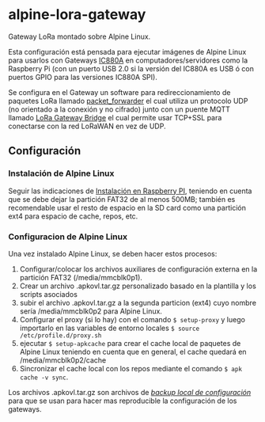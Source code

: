 # alpine-lora-gateway
Gateway LoRa montado sobre Alpine Linux.

Esta configuración está pensada para ejecutar imágenes de Alpine Linux para usarlos con Gateways [IC880A](https://wireless-solutions.de/products/long-range-radio/ic880a.html) en computadores/servidores como la Raspberry Pi (con un puerto USB 2.0 si la versión del IC880A es USB ó con puertos GPIO para las versiones IC880A SPI).

Se configura en el Gateway un software para redireccionamiento de paquetes LoRa llamado [packet_forwarder](https://github.com/pylatesUD/packet_forwarder) el cual utiliza un protocolo UDP (no orientado a la conexión y no cifrado) junto con un puente MQTT llamado [LoRa Gateway Bridge](https://docs.loraserver.io/lora-gateway-bridge) el cual permite usar TCP+SSL para conectarse con la red LoRaWAN en vez de UDP.


## Configuración

### Instalación de Alpine Linux
Seguir las indicaciones de [Instalación en Raspberry PI](https://wiki.alpinelinux.org/wiki/Raspberry_Pi), teniendo en cuenta que se debe dejar la partición FAT32 de al menos 500MB; también es recomendable usar el resto de espacio en la SD card como una partición ext4 para espacio de cache, repos, etc.

### Configuracion de Alpine Linux
Una vez instalado Alpine Linux, se deben hacer estos procesos:
1. Configurar/colocar los archivos auxiliares de configuración externa en la partición FAT32 (/media/mmcblk0p1).
2. Crear un archivo <nombre>.apkovl.tar.gz personalizado basado en la plantilla y los scripts asociados
3. subir el archivo <nombre>.apkovl.tar.gz a la segunda particion (ext4)  cuyo nombre sería /media/mmcblk0p2 para Alpine Linux.
4. Configurar el proxy (si lo hay) con el comando `$ setup-proxy` y luego importarlo en las variables de entorno locales `$ source /etc/profile.d/proxy.sh`
5. ejecutar `$ setup-apkcache` para crear el cache local de paquetes de Alpine Linux teniendo en cuenta que en general, el cache quedará en /media/mmcblk0p2/cache
6. Sincronizar el cache local con los repos mediante el comando `$ apk cache -v sync`.

Los archivos <nombre>.apkovl.tar.gz son archivos de [*backup local de configuración*](https://wiki.alpinelinux.org/wiki/Alpine_local_backup) para que se usan para hacer mas reproducible la configuración de los gateways.


